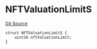 # NFTValuationLimitS
[Git Source](https://github.com/thrackle-io/tron/blob/5605c9510d83af8a1b2bbbbbe9ac058b9e276ba7/src/client/token/handler/diamond/RuleStorage.sol)


```solidity
struct NFTValuationLimitS {
    uint16 nftValuationLimit;
}
```

